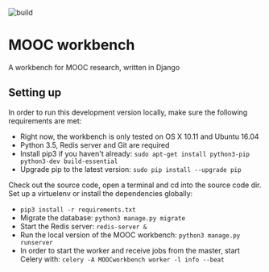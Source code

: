 ![build](https://travis-ci.com/Donenzone/MOOCworkbench.svg?token=F5iwxJRyXWzaM4JVyZqS&branch=master)

# MOOC workbench
A workbench for MOOC research, written in Django


## Setting up
In order to run this development version locally, make sure the following requirements are met:
- Right now, the workbench is only tested on OS X 10.11 and Ubuntu 16.04
- Python 3.5, Redis server and Git are required
- Install pip3 if you haven't already: `sudo apt-get install python3-pip python3-dev build-essential`
- Upgrade pip to the latest version: `sudo pip install --upgrade pip`

Check out the source code, open a terminal and cd into the source code dir.
Set up a virtuelenv or install the dependencies globally:
- `pip3 install -r requirements.txt`
- Migrate the database: `python3 manage.py migrate`
- Start the Redis server: `redis-server &`
- Run the local version of the MOOC workbench: `python3 manage.py runserver`
- In order to start the worker and receive jobs from the master, start Celery with: `celery -A MOOCworkbench worker -l info --beat`
